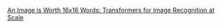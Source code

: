


[An Image is Worth 16x16 Words: Transformers for Image Recognition at Scale](https://openreview.net/forum?id=YicbFdNTTy)






















